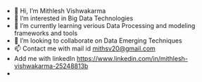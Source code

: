 - 👋 Hi, I’m Mithlesh Vishwakarma
- 👀 I’m interested in Big Data Technologies
- 🌱 I’m currently learning verious Data Processing and modeling frameworks and tools
- 💞️ I’m looking to collaborate on Data Emerging Techniques
- 📫 Contact me with mail id mithsv20@gmail.com
- Add me with linkedIn https://www.linkedin.com/in/mithlesh-vishwakarma-25248813b
- 

<!---
mithsv20/mithsv20 is a ✨ special ✨ repository because its `README.md` (this file) appears on your GitHub profile.
You can click the Preview link to take a look at your changes.
--->
